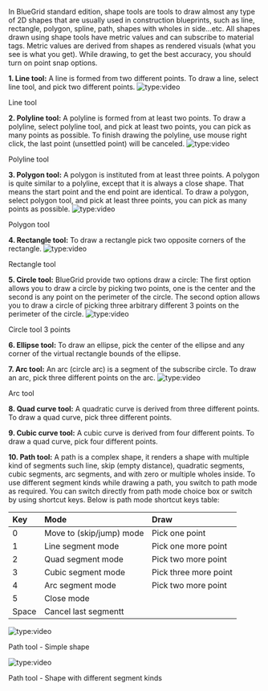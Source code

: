 In BlueGrid standard edition, shape tools are tools to draw almost any type of 2D shapes that are usually used in construction blueprints, such as line, rectangle, polygon, spline, path, shapes with wholes in side...etc. All shapes drawn using shape tools have metric values and can subscribe to material tags. Metric values are derived from shapes as rendered visuals (what you see is what you get).
While drawing, to get the best accuracy, you should turn on point snap options.

**1. Line tool:** A line is formed from two different points. To draw a line, select line tool, and pick two different points.
![type:video](https://www.youtube.com/embed/jlWXRpokY8M?si=lifopBsON2MKEDrq)
<figcaption>Line tool</figcaption>

**2. Polyline tool:** A polyline is formed from at least two points. To draw a polyline, select polyline tool, and pick at least two points, you can pick as many points as possible. To finish drawing the polyline, use mouse right click, the last point (unsettled point)  will be canceled.
![type:video](https://www.youtube.com/embed/sJQnOlWITtQ)
<figcaption>Polyline tool</figcaption>

**3. Polygon tool:** A polygon is instituted from at least three points. A polygon is quite similar to a polyline, except that it is always a close shape. That means the start point and the end point are identical. To draw a polygon, select polygon tool, and pick at least three points, you can pick as many points as possible.
![type:video](https://www.youtube.com/embed/j86wBFtKKik)
<figcaption>Polygon tool</figcaption>

**4. Rectangle tool:** To draw a rectangle pick two opposite corners of the rectangle. 
![type:video](https://www.youtube.com/embed/gHu_S0vmN6A?si=5fkFvPhGMs_Zo7hv)
<figcaption>Rectangle tool</figcaption>

**5. Circle tool:** BlueGrid provide two options draw a circle: The first option allows you to draw a circle by picking two points, one is the center and the second is any point on the perimeter of the circle. The second option allows you to draw a circle of picking three arbitrary different 3 points on the perimeter of the circle.
![type:video](https://www.youtube.com/embed/0hyQ1GY32Ek?si=-Ax05IJfbSqHCMlm)
<figcaption>Circle tool 3 points</figcaption>


**6. Ellipse tool:** To draw an ellipse, pick the center of the ellipse and any corner of the virtual rectangle bounds of the ellipse. 



**7. Arc tool:** An arc (circle arc) is a segment of the subscribe circle. To draw an arc, pick three different points on the arc.
![type:video](https://www.youtube.com/embed/vEmBnFBvqx8?si=7iVN1ZNNp06Sr-v6)
<figcaption>Arc tool</figcaption>


**8. Quad curve tool:** A quadratic curve is derived from three different points. To draw a quad curve, pick three different points.


**9. Cubic curve tool:** A cubic curve is derived from four different points. To draw a quad curve, pick four different points.


**10. Path tool:** A path is a complex shape, it renders a shape with multiple kind of segments such line, skip (empty distance), quadratic segments, cubic segments, arc segments, and with zero or multiple wholes inside. To use different segment kinds while drawing a path, you switch to path mode as required. You can switch directly from path mode choice box or switch by using shortcut keys. Below is path mode shortcut keys table:

| Key  | Mode                     | Draw                   | 
| :----| :------------------------|:-----------------------|
| 0    | Move to (skip/jump) mode | Pick one point         |
| 1    | Line segment mode        | Pick one more point    |
| 2    | Quad segment mode        | Pick two more point    |
| 3    | Cubic segment mode       | Pick three more point  |
| 4    | Arc segment mode         | Pick two more point    |
| 5    | Close mode               |                        |
| Space| Cancel last segmentt     |                        |
    
![type:video](https://www.youtube.com/embed/YbrP_CiXLzM)
<figcaption>Path tool - Simple shape</figcaption>

![type:video](https://www.youtube.com/embed/Jr9gPiua9Fg)
<figcaption>Path tool - Shape with different segment kinds</figcaption>